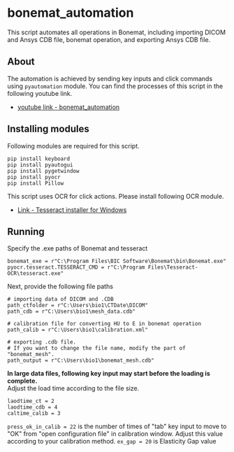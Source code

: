 # bonemat_automation
This script automates all operations in Bonemat, including importing DICOM and Ansys CDB file, bonemat operation, and exporting Ansys CDB file.

## About
 The automation is achieved by sending key inputs and click commands using `pyautomation` module.
 You can find the processes of this script in the following youtube link.

* [youtube link - bonemat_automation](https://youtu.be/gvDLe5PDxNw)

## Installing modules
Following modules are required for this script.

```
pip install keyboard
pip install pyautogui
pip install pygetwindow
pip install pyocr
pip install Pillow
```

This script uses OCR for click actions. Please install following OCR module.
* [Link - Tesseract installer for Windows](https://github.com/UB-Mannheim/tesseract/wiki)

## Running
Specify the .exe paths of Bonemat and tesseract

```
bonemat_exe = r"C:\Program Files\BIC Software\Bonemat\bin\Bonemat.exe"
pyocr.tesseract.TESSERACT_CMD = r"C:\Program Files\Tesseract-OCR\tesseract.exe"
```

Next, provide the following file paths
```
# importing data of DICOM and .CDB
path_ctfolder = r"C:\Users\bio1\CTDate\DICOM"
path_cdb = r"C:\Users\bio1\mesh_data.cdb"

# calibration file for converting HU to E in bonemat operation
path_calib = r"C:\Users\bio1\calibration.xml"

# exporting .cdb file.
# If you want to change the file name, modify the part of "bonemat_mesh".
path_output = r"C:\Users\bio1\bonemat_mesh.cdb"
```
**In large data files, following key input may start before the loading is complete.**
<br>Adjust the load time according to the file size.
```
laodtime_ct = 2
laodtime_cdb = 4
caltime_calib = 3
```

`press_ok_in_calib = 22` is the number of times of "tab" key input to move to "OK" from "open configuration file" in calibration window.
Adjust this value according to your calibration method.
`ex_gap = 20`  is Elasticity Gap value


